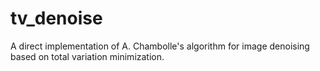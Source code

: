 # tv_denoise
A direct implementation of A. Chambolle's algorithm for image denoising based on total variation minimization.
